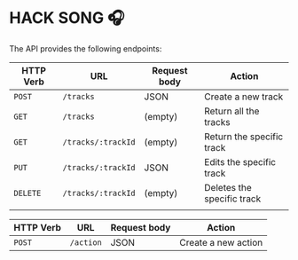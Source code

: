 # HACK SONG 🎧

The API provides the following endpoints:

| HTTP Verb     | URL                 | Request body      | Action            |
| ------    | ------------------- | ------------------ | -------------- |
| `POST`    | `/tracks`           | JSON        | Create a new track               |
| `GET`     | `/tracks`           | (empty)     | Return all the tracks            |
| `GET`     | `/tracks/:trackId`  | (empty)     | Return the specific track        |
| `PUT`     | `/tracks/:trackId`  | JSON        | Edits the specific track         |
| `DELETE`  | `/tracks/:trackId`  | (empty)     | Deletes the specific track       |
|           |                     |             |                                  |


| HTTP Verb | URL      | Request body | Action               |
|-----------|----------|--------------|----------------------|
| `POST`    | `/action`| JSON         | Create a new action  |
